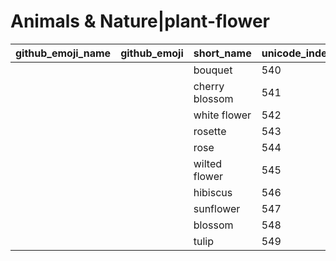# Animals & Nature|plant-flower

|github_emoji_name|github_emoji|short_name|unicode_index|
|---|---|---|---|
|||bouquet|540|
|||cherry blossom|541|
|||white flower|542|
|||rosette|543|
|||rose|544|
|||wilted flower|545|
|||hibiscus|546|
|||sunflower|547|
|||blossom|548|
|||tulip|549|
